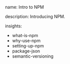 name: Intro to NPM

description: Introducing NPM.

insights:
  - what-is-npm
  - why-use-npm
  - setting-up-npm
  - package-json
  - semantic-versioning
 
